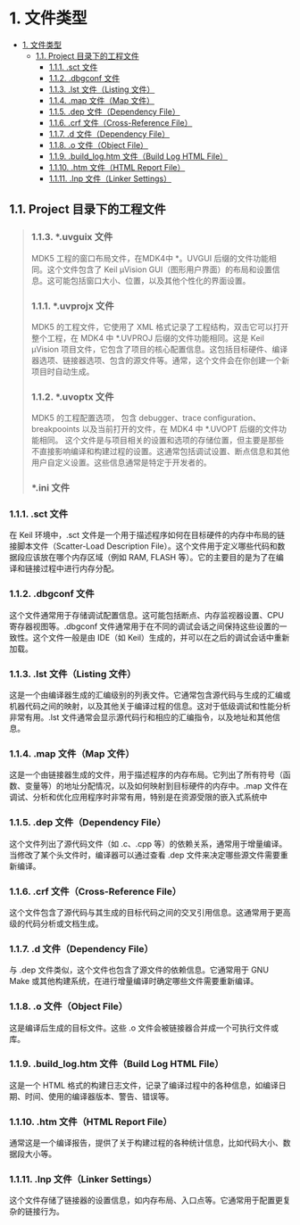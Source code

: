 # 1. 文件类型

- [1. 文件类型](#1-文件类型)
  - [1.1. Project 目录下的工程文件](#11-project-目录下的工程文件)
    - [1.1.1. .sct 文件](#111-sct-文件)
    - [1.1.2. .dbgconf 文件](#112-dbgconf-文件)
    - [1.1.3. .lst 文件（Listing 文件）](#113-lst-文件listing-文件)
    - [1.1.4. .map 文件（Map 文件）](#114-map-文件map-文件)
    - [1.1.5. .dep 文件（Dependency File）](#115-dep-文件dependency-file)
    - [1.1.6. .crf 文件（Cross-Reference File）](#116-crf-文件cross-reference-file)
    - [1.1.7. .d 文件（Dependency File）](#117-d-文件dependency-file)
    - [1.1.8. .o 文件（Object File）](#118-o-文件object-file)
    - [1.1.9. .build\_log.htm 文件（Build Log HTML File）](#119-build_loghtm-文件build-log-html-file)
    - [1.1.10. .htm 文件（HTML Report File）](#1110-htm-文件html-report-file)
    - [1.1.11. .lnp 文件（Linker Settings）](#1111-lnp-文件linker-settings)


## 1.1. Project 目录下的工程文件
> ### 1.1.3. *.uvguix 文件
> MDK5 工程的窗口布局文件，在MDK4中 *。UVGUI 后缀的文件功能相同。这个文件包含了 Keil µVision GUI（图形用户界面）的布局和设置信息。这可能包括窗口大小、位置，以及其他个性化的界面设置。
>
> ### 1.1.1. *.uvprojx 文件
> MDK5 的工程文件，它使用了 XML 格式记录了工程结构，双击它可以打开整个工程，在 MDK4 中 *.UVPROJ 后缀的文件功能相同。这是 Keil µVision 项目文件，它包含了项目的核心配置信息。这包括目标硬件、编译器选项、链接器选项、包含的源文件等。通常，这个文件会在你创建一个新项目时自动生成。
>
> ### 1.1.2. *.uvoptx 文件
> MDK5 的工程配置选项， 包含 debugger、trace configuration、breakpooints 以及当前打开的文件，在 MDK4 中 *.UVOPT 后缀的文件功能相同。 这个文件是与项目相关的设置和选项的存储位置，但主要是那些不直接影响编译和构建过程的设置。这通常包括调试设置、断点信息和其他用户自定义设置。这些信息通常是特定于开发者的。
>
> ### *.ini 文件
>

### 1.1.1. .sct 文件
在 Keil 环境中，.sct 文件是一个用于描述程序如何在目标硬件的内存中布局的链接脚本文件（Scatter-Load Description File）。这个文件用于定义哪些代码和数据段应该放在哪个内存区域（例如 RAM, FLASH 等）。它的主要目的是为了在编译和链接过程中进行内存分配。

### 1.1.2. .dbgconf 文件
这个文件通常用于存储调试配置信息。这可能包括断点、内存监视器设置、CPU 寄存器视图等。.dbgconf 文件通常用于在不同的调试会话之间保持这些设置的一致性。这个文件一般是由 IDE（如 Keil）生成的，并可以在之后的调试会话中重新加载。

### 1.1.3. .lst 文件（Listing 文件）
这是一个由编译器生成的汇编级别的列表文件。它通常包含源代码与生成的汇编或机器代码之间的映射，以及其他关于编译过程的信息。这对于低级调试和性能分析非常有用。.lst 文件通常会显示源代码行和相应的汇编指令，以及地址和其他信息。

### 1.1.4. .map 文件（Map 文件）
这是一个由链接器生成的文件，用于描述程序的内存布局。它列出了所有符号（函数、变量等）的地址分配情况，以及如何映射到目标硬件的内存中。.map 文件在调试、分析和优化应用程序时非常有用，特别是在资源受限的嵌入式系统中

### 1.1.5. .dep 文件（Dependency File）
这个文件列出了源代码文件（如 .c、.cpp 等）的依赖关系，通常用于增量编译。当修改了某个头文件时，编译器可以通过查看 .dep 文件来决定哪些源文件需要重新编译。

### 1.1.6. .crf 文件（Cross-Reference File）
这个文件包含了源代码与其生成的目标代码之间的交叉引用信息。这通常用于更高级的代码分析或文档生成。

### 1.1.7. .d 文件（Dependency File）
与 .dep 文件类似，这个文件也包含了源文件的依赖信息。它通常用于 GNU Make 或其他构建系统，在进行增量编译时确定哪些文件需要重新编译。

### 1.1.8. .o 文件（Object File）
这是编译后生成的目标文件。这些 .o 文件会被链接器合并成一个可执行文件或库。

### 1.1.9. .build_log.htm 文件（Build Log HTML File）
这是一个 HTML 格式的构建日志文件，记录了编译过程中的各种信息，如编译日期、时间、使用的编译器版本、警告、错误等。

### 1.1.10. .htm 文件（HTML Report File）
通常这是一个编译报告，提供了关于构建过程的各种统计信息，比如代码大小、数据段大小等。

### 1.1.11. .lnp 文件（Linker Settings）
这个文件存储了链接器的设置信息，如内存布局、入口点等。它通常用于配置更复杂的链接行为。

